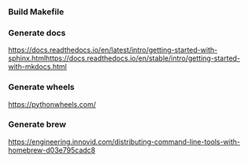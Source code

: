 ### Build Makefile


### Generate docs

https://docs.readthedocs.io/en/latest/intro/getting-started-with-sphinx.htmlhttps://docs.readthedocs.io/en/stable/intro/getting-started-with-mkdocs.html

### Generate wheels

https://pythonwheels.com/

### Generate brew

https://engineering.innovid.com/distributing-command-line-tools-with-homebrew-d03e795cadc8